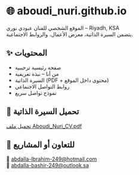 # 🌐 aboudi_nuri.github.io

الموقع الشخصي للفنان عبودي نوري – Riyadh, KSA  
يتضمن السيرة الذاتية، معرض الأعمال، والروابط الاجتماعية.

## ✨ المحتويات

- صفحة رئيسية ترحيبية
- من أنا – نبذة تعريفية
- السيرة الذاتية (PDF + محتوى داخل الموقع)
- روابط التواصل الاجتماعي
- نموذج تواصل سريع

## 📄 تحميل السيرة الذاتية

[تحميل ملف Aboudi_Nuri_CV.pdf](./Aboudi_Nuri_CV.pdf)

## 💼 للتعاون أو المشاريع

📧 abdalla-Ibrahim-249@hotmail.com  
📧 abdalla-bashir-249@outlook.sa
